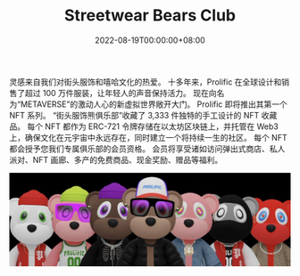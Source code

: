 ﻿---
title: "Streetwear Bears Club"
description: "Metaverse 中的第一个街头服饰社区"
date: 2022-08-19T00:00:00+08:00
lastmod: 2022-08-19T00:00:00+08:00
draft: false
authors: ["boogArno"]
featuredImage: "streetwear-bears-club.png"
tags: ["Collectibles","Streetwear Bears Club"]
categories: ["nfts"]
nfts: ["Collectibles"]
blockchain: "ETH"
website: "https://dappradar.com/"
twitter: "https://twitter.com/StreetwearBears"
discord: "https://discord.com/invite/ugRTQ5VteN"
telegram: ""
github: ""
youtube: ""
twitch: ""
facebook: ""
instagram: ""
reddit: ""
medium: ""
steam: ""
gitbook: ""
googleplay: ""
appstore: ""
status: "Live"
weight: 
lightgallery: true
toc: true
pinned: false
recommend: false
recommend1: false
---
灵感来自我们对街头服饰和嘻哈文化的热爱。 十多年来，Prolific 在全球设计和销售了超过 100 万件服装，让年轻人的声音保持活力。
现在向名为“METAVERSE”的激动人心的新虚拟世界敞开大门。 Prolific 即将推出其第一个 NFT 系列。 “街头服饰熊俱乐部”收藏了 3,333 件独特的手工设计的 NFT 收藏品。
每个 NFT 都作为 ERC-721 令牌存储在以太坊区块链上，并托管在 Web3 上，确保文化在元宇宙中永远存在，同时建立一个将持续一生的社区。 每个 NFT 都会授予您我们专属俱乐部的会员资格。 会员将享受诸如访问弹出式商店、私人派对、NFT 画廊、多产的免费商品、现金奖励、赠品等福利。

![1080x360](1080x360.jpg)